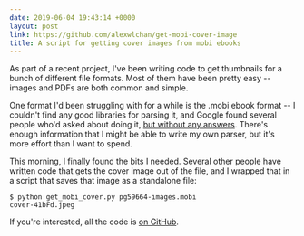 ```yaml
---
date: 2019-06-04 19:43:14 +0000
layout: post
link: https://github.com/alexwlchan/get-mobi-cover-image
title: A script for getting cover images from mobi ebooks
---
```


As part of a recent project, I've been writing code to get thumbnails for a bunch of different file formats.
Most of them have been pretty easy -- images and PDFs are both common and simple.

One format I'd been struggling with for a while is the .mobi ebook format -- I couldn't find any good libraries for parsing it, and Google found several people who'd asked about doing it, [but without any answers](https://xkcd.com/979/).
There's enough information that I might be able to write my own parser, but it's more effort than I want to spend.

This morning, I finally found the bits I needed.
Several other people have written code that gets the cover image out of the file, and I wrapped that in a script that saves that image as a standalone file:

```console
$ python get_mobi_cover.py pg59664-images.mobi
cover-41bFd.jpeg
```

If you're interested, all the code is [on GitHub](https://github.com/alexwlchan/get-mobi-cover-image).